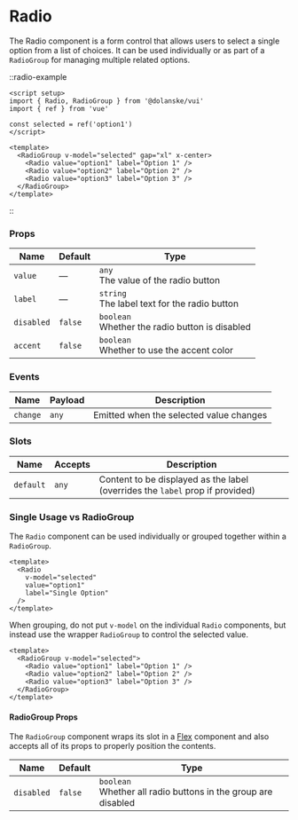 # Radio

The Radio component is a form control that allows users to select a single option from a list of choices. It can be used individually or as part of a `RadioGroup` for managing multiple related options.

::radio-example

```vue
<script setup>
import { Radio, RadioGroup } from '@dolanske/vui'
import { ref } from 'vue'

const selected = ref('option1')
</script>

<template>
  <RadioGroup v-model="selected" gap="xl" x-center>
    <Radio value="option1" label="Option 1" />
    <Radio value="option2" label="Option 2" />
    <Radio value="option3" label="Option 3" />
  </RadioGroup>
</template>
```

::

### Props

| Name       | Default | Type                                                |
| ---------- | ------- | --------------------------------------------------- |
| `value`    | —       | `any` <br> The value of the radio button            |
| `label`    | —       | `string` <br> The label text for the radio button   |
| `disabled` | `false` | `boolean` <br> Whether the radio button is disabled |
| `accent`   | `false` | `boolean` <br> Whether to use the accent color      |

### Events

| Name     | Payload | Description                             |
| -------- | ------- | --------------------------------------- |
| `change` | `any`   | Emitted when the selected value changes |

### Slots

| Name      | Accepts | Description                                                                   |
| --------- | ------- | ----------------------------------------------------------------------------- |
| `default` | `any`   | Content to be displayed as the label (overrides the `label` prop if provided) |

### Single Usage vs RadioGroup

The `Radio` component can be used individually or grouped together within a `RadioGroup`.

```vue
<template>
  <Radio
    v-model="selected"
    value="option1"
    label="Single Option"
  />
</template>
```

When grouping, do not put `v-model` on the individual `Radio` components, but instead use the wrapper `RadioGroup` to control the selected value.

```vue
<template>
  <RadioGroup v-model="selected">
    <Radio value="option1" label="Option 1" />
    <Radio value="option2" label="Option 2" />
    <Radio value="option3" label="Option 3" />
  </RadioGroup>
</template>
```

#### RadioGroup Props

The `RadioGroup` component wraps its slot in a [Flex](/components/flex) component and also accepts all of its props to properly position the contents.

| Name       | Default | Type                                                               |
| ---------- | ------- | ------------------------------------------------------------------ |
| `disabled` | `false` | `boolean` <br> Whether all radio buttons in the group are disabled |
